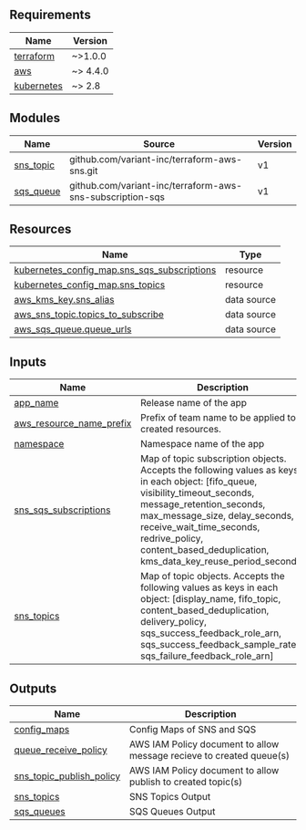<!-- markdownlint-disable MD033 MD013 MD041 -->
<!-- BEGINNING OF PRE-COMMIT-TERRAFORM DOCS HOOK -->
## Requirements

| Name | Version |
|------|---------|
| <a name="requirement_terraform"></a> [terraform](#requirement\_terraform) | ~>1.0.0 |
| <a name="requirement_aws"></a> [aws](#requirement\_aws) | ~> 4.4.0 |
| <a name="requirement_kubernetes"></a> [kubernetes](#requirement\_kubernetes) | ~> 2.8 |

## Modules

| Name | Source | Version |
|------|--------|---------|
| <a name="module_sns_topic"></a> [sns\_topic](#module\_sns\_topic) | github.com/variant-inc/terraform-aws-sns.git | v1 |
| <a name="module_sqs_queue"></a> [sqs\_queue](#module\_sqs\_queue) | github.com/variant-inc/terraform-aws-sns-subscription-sqs | v1 |

## Resources

| Name | Type |
|------|------|
| [kubernetes_config_map.sns_sqs_subscriptions](https://registry.terraform.io/providers/hashicorp/kubernetes/latest/docs/resources/config_map) | resource |
| [kubernetes_config_map.sns_topics](https://registry.terraform.io/providers/hashicorp/kubernetes/latest/docs/resources/config_map) | resource |
| [aws_kms_key.sns_alias](https://registry.terraform.io/providers/hashicorp/aws/latest/docs/data-sources/kms_key) | data source |
| [aws_sns_topic.topics_to_subscribe](https://registry.terraform.io/providers/hashicorp/aws/latest/docs/data-sources/sns_topic) | data source |
| [aws_sqs_queue.queue_urls](https://registry.terraform.io/providers/hashicorp/aws/latest/docs/data-sources/sqs_queue) | data source |

## Inputs

| Name | Description | Type | Default | Required |
|------|-------------|------|---------|:--------:|
| <a name="input_app_name"></a> [app\_name](#input\_app\_name) | Release name of the app | `string` | n/a | yes |
| <a name="input_aws_resource_name_prefix"></a> [aws\_resource\_name\_prefix](#input\_aws\_resource\_name\_prefix) | Prefix of team name to be applied to created resources. | `string` | n/a | yes |
| <a name="input_namespace"></a> [namespace](#input\_namespace) | Namespace name of the app | `string` | n/a | yes |
| <a name="input_sns_sqs_subscriptions"></a> [sns\_sqs\_subscriptions](#input\_sns\_sqs\_subscriptions) | Map of topic subscription objects. Accepts the following values as keys in each object: [fifo\_queue, visibility\_timeout\_seconds, message\_retention\_seconds, max\_message\_size, delay\_seconds, receive\_wait\_time\_seconds, redrive\_policy, content\_based\_deduplication, kms\_data\_key\_reuse\_period\_seconds] | `any` | `{}` | no |
| <a name="input_sns_topics"></a> [sns\_topics](#input\_sns\_topics) | Map of topic objects. Accepts the following values as keys in each object: [display\_name, fifo\_topic, content\_based\_deduplication, delivery\_policy, sqs\_success\_feedback\_role\_arn, sqs\_success\_feedback\_sample\_rate, sqs\_failure\_feedback\_role\_arn] | `any` | `{}` | no |

## Outputs

| Name | Description |
|------|-------------|
| <a name="output_config_maps"></a> [config\_maps](#output\_config\_maps) | Config Maps of SNS and SQS |
| <a name="output_queue_receive_policy"></a> [queue\_receive\_policy](#output\_queue\_receive\_policy) | AWS IAM Policy document to allow message recieve to created queue(s) |
| <a name="output_sns_topic_publish_policy"></a> [sns\_topic\_publish\_policy](#output\_sns\_topic\_publish\_policy) | AWS IAM Policy document to allow publish to created topic(s) |
| <a name="output_sns_topics"></a> [sns\_topics](#output\_sns\_topics) | SNS Topics Output |
| <a name="output_sqs_queues"></a> [sqs\_queues](#output\_sqs\_queues) | SQS Queues Output |
<!-- END OF PRE-COMMIT-TERRAFORM DOCS HOOK -->
